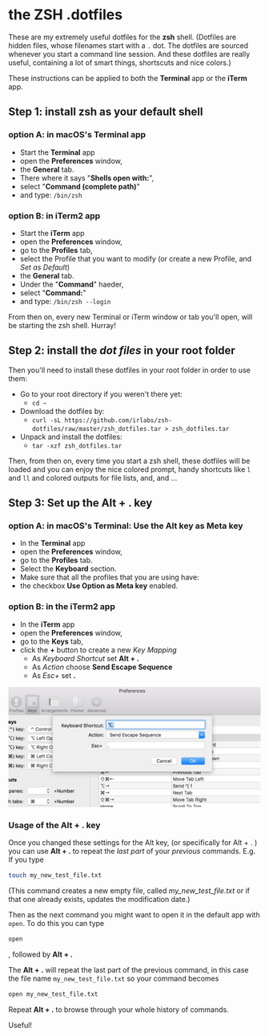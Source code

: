 # the ZSH .dotfiles

These are my extremely useful dotfiles for the **zsh** shell.
(Dotfiles are hidden files, whose filenames start with a `.` dot. The dotfiles are sourced whenever you start a command line session. And these dotfiles are really useful, containing a lot of smart things, shortscuts and nice colors.)

These instructions can be applied to both the **Terminal** app or the **iTerm** app.

## Step 1: install **zsh** as your default shell

### option A: in macOS's **Terminal** app

- Start the **Terminal** app
- open the **Preferences** window,
- the **General** tab.
- There where it says "**Shells open with:**",
- select "**Command (complete path)**"
- and type: `/bin/zsh`

### option B: in **iTerm2** app

- Start the **iTerm** app
- open the **Preferences** window,
- go to the **Profiles** tab,
- select the Profile that you want to modify (or create a new Profile, and *Set as Default*)
- the **General** tab.
- Under the "**Command**" haeder,
- select "**Command:**"
- and type: `/bin/zsh --login`

From then on, every new Terminal or iTerm window or tab you'll open, will be starting the zsh shell. Hurray!

## Step 2: install the *dot files* in your root folder

Then you'll need to install these dotfiles in your root folder in order to use them:

- Go to your root directory if you weren't there yet:
	- `cd ~`
- Download the dotfiles by:
	- `curl -sL https://github.com/irlabs/zsh-dotfiles/raw/master/zsh_dotfiles.tar > zsh_dotfiles.tar`
- Unpack and install the dotfiles:
	- `tar -xzf zsh_dotfiles.tar`
	
Then, from then on, every time you start a zsh shell, these dotfiles will be loaded and you can enjoy the nice colored prompt, handy shortcuts like `l` and `ll` and colored outputs for file lists, and, and ...

## Step 3: Set up the **Alt + .** key

### option A: in macOS's **Terminal**: Use the Alt key as Meta key

- In the **Terminal** app
- open the **Preferences** window,
- go to the **Profiles** tab.
- Select the **Keyboard** section.
- Make sure that all the profiles that you are using have:
- the checkbox **Use Option as Meta key** enabled.

### option B: in the **iTerm2** app

- In the **iTerm** app
- open the **Preferences** window,
- go to the **Keys** tab,
- click the **+** button to create a new *Key Mapping*
	- As *Keyboard Shortcut* set **Alt + .**
	- As *Action* choose **Send Escape Sequence** 
	- As *Esc+* set **.**

![iTerm Key Mapping Settings](images/iTermAltDotSettings.png)

### Usage of the **Alt + .** key

Once you changed these settings for the Alt key, (or specifically for Alt + . ) you can use **Alt + .** to repeat the *last part* of your *previous* commands. E.g. If you type

```zsh
touch my_new_test_file.txt
```

(This command creates a new empty file, called _my_new_test_file.txt_ or if that one already exists, updates the modification date.)

Then as the next command you might want to open it in the default app with `open`. To do this you can type

```zsh
open 
```

, followed by **Alt + .**

The **Alt + .** will repeat the last part of the previous command, in this case the file name `my_new_test_file.txt` so your command becomes

```zsh
open my_new_test_file.txt
```

Repeat **Alt + .** to browse through your whole history of commands.

Useful!
